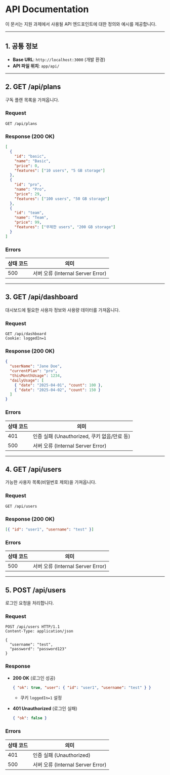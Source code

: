 # API Documentation

이 문서는 지원 과제에서 사용될 API 엔드포인트에 대한 정의와 예시를 제공합니다.

---

## 1. 공통 정보

- **Base URL**: `http://localhost:3000` (개발 환경)
- **API 파일 위치**: `app/api/`

---

## 2. GET /api/plans

구독 플랜 목록을 가져옵니다.

### Request

```
GET /api/plans
```

### Response (200 OK)

```json
[
  {
    "id": "basic",
    "name": "Basic",
    "price": 0,
    "features": ["10 users", "5 GB storage"]
  },
  {
    "id": "pro",
    "name": "Pro",
    "price": 29,
    "features": ["100 users", "50 GB storage"]
  },
  {
    "id": "team",
    "name": "Team",
    "price": 99,
    "features": ["무제한 users", "200 GB storage"]
  }
]
```

### Errors

| 상태 코드 | 의미                              |
| --------- | --------------------------------- |
| 500       | 서버 오류 (Internal Server Error) |

---

## 3. GET /api/dashboard

대시보드에 필요한 사용자 정보와 사용량 데이터를 가져옵니다.

### Request

```
GET /api/dashboard
Cookie: loggedIn=1
```

### Response (200 OK)

```json
{
  "userName": "Jane Doe",
  "currentPlan": "pro",
  "thisMonthUsage": 1234,
  "dailyUsage": [
    { "date": "2025-04-01", "count": 100 },
    { "date": "2025-04-02", "count": 150 }
  ]
}
```

### Errors

| 상태 코드 | 의미                                        |
| --------- | ------------------------------------------- |
| 401       | 인증 실패 (Unauthorized, 쿠키 없음/만료 등) |
| 500       | 서버 오류 (Internal Server Error)           |

---

## 4. GET /api/users

가능한 사용자 목록(비밀번호 제외)을 가져옵니다.

### Request

```
GET /api/users
```

### Response (200 OK)

```json
[{ "id": "user1", "username": "test" }]
```

### Errors

| 상태 코드 | 의미                              |
| --------- | --------------------------------- |
| 500       | 서버 오류 (Internal Server Error) |

---

## 5. POST /api/users

로그인 요청을 처리합니다.

### Request

```
POST /api/users HTTP/1.1
Content-Type: application/json

{
  "username": "test",
  "password": "password123"
}
```

### Response

- **200 OK** (로그인 성공)

  ```json
  { "ok": true, "user": { "id": "user1", "username": "test" } }
  ```

  - 쿠키 `loggedIn=1` 설정

- **401 Unauthorized** (로그인 실패)

  ```json
  { "ok": false }
  ```

### Errors

| 상태 코드 | 의미                              |
| --------- | --------------------------------- |
| 401       | 인증 실패 (Unauthorized)          |
| 500       | 서버 오류 (Internal Server Error) |

